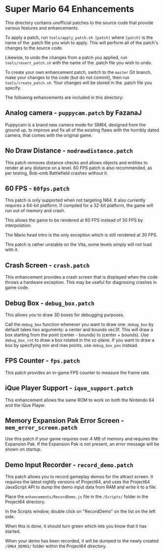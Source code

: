 # Super Mario 64 Enhancements

This directory contains unofficial patches to the source code that provide various features
and enhancements.

To apply a patch, run `tools/apply_patch.sh [patch]` where `[patch]` is the name of the
.patch file you wish to apply. This will perform all of the patch's changes
to the source code.

Likewise, to undo the changes from a patch you applied, run
`tools/revert_patch.sh` with the name of the .patch file you wish to undo. 

To create your own enhancement patch, switch to the `master` Git
branch, make your changes to the code (but do not commit), then run `tools/create_patch.sh`. Your changes will be stored in the .patch file you specify. 

The following enhancements are included in this directory:

## Analog camera - `puppycam.patch` by FazanaJ
Puppycam is a brand new camera mode for SM64, designed from the ground up, to improve and fix all of the existing flaws with the horribly dated camera, that comes with the original game.

## No Draw Distance - `nodrawdistance.patch`
This patch removes distance checks and allows objects and entities to render at any distance on a level. 60 FPS patch is also recommended, as per testing, Bob-omb Battlefield crashes without it.

## 60 FPS - `60fps.patch`

This patch is only supported when not targeting N64. It also currently requires a 64-bit platform. If compiled for a 32-bit platform, the game will run out of memory and crash.

This allows the game to be rendered at 60 FPS instead of 30 FPS by interpolation.

The Mario head intro is the only exception which is still rendered at 30 FPS.

This patch is rather unstable on the Vita, some levels simply will not load with it.

## Crash Screen - `crash.patch`

This enhancement provides a crash screen that is displayed when the code throws a hardware exception. This may be useful for diagnosing crashes in game code.

## Debug Box - `debug_box.patch`

This allows you to draw 3D boxes for debugging purposes.

Call the `debug_box` function whenever you want to draw one. `debug_box` by default takes two arguments: a center and bounds vec3f. This will draw a box starting from the point (center - bounds) to (center + bounds).
Use `debug_box_rot` to draw a box rotated in the xz-plane. If you want to draw a box by specifying min and max points, use `debug_box_pos` instead.

## FPS Counter - `fps.patch`

This patch provides an in-game FPS counter to measure the frame rate.

## iQue Player Support - `ique_support.patch`

This enhancement allows the same ROM to work on both the Nintendo 64 and the iQue Player.

## Memory Expansion Pak Error Screen - `mem_error_screen.patch`

Use this patch if your game requires over 4 MB of memory and requires the
Expansion Pak. If the Expansion Pak is not present, an error message will be
shown on startup.

## Demo Input Recorder - `record_demo.patch`

This patch allows you to record gameplay demos for the attract screen. It requires the latest nightly versions of Project64, and uses the Project64 JavaScript API to dump the demo input data from RAM and write it to a file.

Place the `enhancements/RecordDemo.js` file in the `/Scripts/` folder in the Project64 directory.

In the Scripts window, double click on "RecordDemo" on the list on the left side.

When this is done, it should turn green which lets you know that it has started.

When your demo has been recorded, it will be dumped to the newly created `/SM64_DEMOS/` folder within the Project64 directory.
